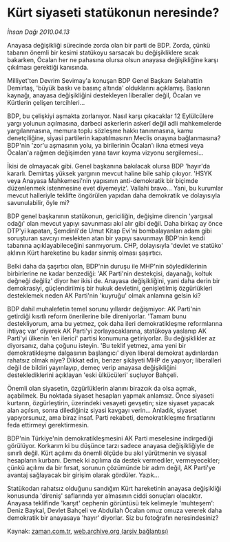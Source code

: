 # Kürt siyaseti statükonun neresinde?

*İhsan Dağı 2010.04.13*

<td class="columnist-detail">
<p>Anayasa değişikliği sürecinde zorda olan bir parti de BDP. Zorda, çünkü tabanın önemli bir kesimi statükoyu sarsacak bu değişikliklere sıcak bakarken, Öcalan her ne pahasına olursa olsun anayasa değişikliğine karşı çıkılması gerektiği kanısında.</p>
<p>
<div id="haberMetinDiv">
<p>Milliyet'ten Devrim Sevimay'a konuşan BDP Genel Başkanı Selahattin Demirtaş, 'büyük baskı ve basınç altında' olduklarını açıklamış. Baskının kaynağı, anayasa değişikliğini destekleyen liberaller değil, Öcalan ve Kürtlerin çelişen tercihleri...
<p>BDP, bu çelişkiyi aşmakta zorlanıyor. Nasıl karşı çıkacaklar 12 Eylülcülere yargı yolunun açılmasına, darbeci askerlerin askerî değil adli mahkemelerde yargılanmasına, memura toplu sözleşme hakkı tanınmasına, kamu denetçiliğine, siyasi partilerin kapatılmasının Meclis onayına bağlanmasına? BDP'nin 'zor'u aşmasının yolu, ya birilerinin Öcalan'ı ikna etmesi veya Öcalan'a rağmen değişimden yana tavır koyma vizyonu sergilemesi...
<p>İkisi de olmayacak gibi. Genel başkanına bakılacak olursa BDP 'hayır'da kararlı. Demirtaş yüksek yargının mevcut haline bile sahip çıkıyor. 'HSYK veya Anayasa Mahkemesi'nin yapısının anti-demokratik bir biçimde düzenlenmek istenmesine evet diyemeyiz'. Vallahi bravo... Yani, bu kurumlar mevcut halleriyle teklifte öngörülen yapıdan daha demokratik ve dolayısıyla savunulabilir, öyle mi?
<p>BDP genel başkanının statükonun, gericiliğin, değişime direncin 'yargısal odağı' olan mevcut yapıyı savunması akıl alır gibi değil. Daha birkaç ay önce DTP'yi kapatan, Şemdinli'de Umut Kitap Evi'ni bombalayanları adam gibi soruşturan savcıyı meslekten atan bir yapıyı savunmayı BDP'nin kendi tabanına açıklayabileceğini sanmıyorum. CHP, dolayısıyla 'devlet ve statüko' aklının Kürt hareketine bu kadar sinmiş olması şaşırtıcı.
<p>Belki daha da şaşırtıcı olan, BDP'nin duruşu ile MHP'nin söylediklerinin birbirlerine ne kadar benzediği: 'AK Parti'nin destekçisi, dayanağı, koltuk değneği değiliz' diyor her ikisi de. Anayasa değişikliğini, yani daha derin bir demokrasiyi, güçlendirilmiş bir hukuk devletini, genişletilmiş özgürlükleri desteklemek neden AK Parti'nin 'kuyruğu' olmak anlamına gelsin ki?
<p>BDP dahil muhalefetin temel sorunu yıllardır değişmiyor: AK Parti'nin getirdiği kısıtlı reform önerilerine bile direniyorlar. 'Tamam bunu destekliyorum, ama bu yetmez, çok daha ileri demokratikleşme reformlarına ihtiyaç var' diyerek AK Parti'yi zorlayacaklarına, statükoya yaslanıp AK Parti'yi ülkenin 'en ilerici' partisi konumuna getiriyorlar. Bu değişiklikler az diyorsanız, daha çoğunu isteyin. 'Bu teklif yetmez, ama yeni bir demokratikleşme dalgasının başlangıcı' diyen liberal demokrat aydınlardan rahatsız olmak niye? Dikkat edin, benzer şikâyeti MHP de yapıyor; liberalleri değil de bildiri yayınlayıp, demeç verip anayasa değişikliğini desteklediklerini açıklayan 'eski ülkücüleri' suçluyor Bahçeli.
<p>Önemli olan siyasetin, özgürlüklerin alanını birazcık da olsa açmak, açabilmek. Bu noktada siyaset hesapları yapmak anlamsız. Önce siyaseti kurtarın, özgürleştirin, üzerindeki vesayeti gevşetin; size siyaset yapacak alan açılsın, sonra dilediğiniz siyasi kavgayı verin... Anladık, siyaset yapıyorsunuz, ama biraz insaf. Parti rekabeti, demokratikleşme fırsatlarını feda ettirmeyi gerektirmesin.
<p>BDP'nin Türkiye'nin demokratikleşmesini AK Parti meselesine indirgediği görülüyor. Korkarım ki bu düşünce tarzı sadece anayasa değişikliğiyle de sınırlı değil. Kürt açılımı da önemli ölçüde bu akıl yürütmenin ve siyasal hesapların kurbanı. Demek ki açılıma da destek vermediler, vermeyecekler; çünkü açılımı da bir fırsat, sorunun çözümünde bir adım değil, AK Parti'ye avantaj sağlayacak bir girişim olarak gördüler. Yazık...
<p>Statükodan rahatsız olduğunu sandığım Kürt hareketinin anayasa değişikliği konusunda 'direniş' saflarında yer almasının ciddi sonuçları olacaktır. Anayasa teklifinde 'karşıt' cephenin görüntüsü tek kelimeyle 'muhteşem': Deniz Baykal, Devlet Bahçeli ve Abdullah Öcalan omuz omuza vererek daha demokratik bir anayasaya 'hayır' diyorlar. Siz bu fotoğrafın neresindesiniz?</p></p></p></p></p></p></p></p></p></div>
</p>
<a href="http://web.archive.org/web/20110107171805/mailto:i.dagi@zaman.com.tr">
</a></td>

Kaynak: [zaman.com.tr](http://zaman.com.tr/yazar.do?yazino=972479), [web.archive.org (arşiv bağlantısı)](http://web.archive.org/web/20110107171805/http://www.zaman.com.tr/yazar.do?yazino=972479)
